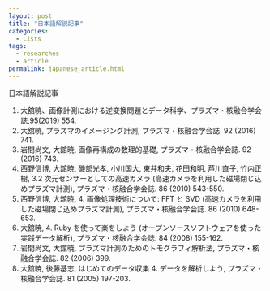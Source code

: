 ```yaml
---
layout: post
title: "日本語解説記事"
categories:
  - Lists
tags:
  - researches
  - article
permalink: japanese_article.html
---
```

日本語解説記事

1. 大舘暁、画像計測における逆変換問題とデータ科学、プラズマ・核融合学会誌,95(2019) 554.
1. 大舘暁, プラズマのイメージング計測, プラズマ・核融合学会誌. 92 (2016) 741.
1. 岩間尚文, 大舘暁, 画像再構成の数理的基礎, プラズマ・核融合学会誌. 92 (2016) 743.
1. 西野信博, 大舘暁, 磯部光孝, 小川国大, 東井和夫, 花田和明, 芦川直子, 竹内正樹, 3.2 次元センサーとしての高速カメラ (高速カメラを利用した磁場閉じ込めプラズマ計測), プラズマ・核融合学会誌. 86 (2010) 543-550.
1. 西野信博, 大舘暁, 4. 画像処理技術について: FFT と SVD (高速カメラを利用した磁場閉じ込めプラズマ計測), プラズマ・核融合学会誌. 86 (2010) 648-653.
1. 大舘暁, 4. Ruby を使って楽をしよう (オープンソースソフトウェアを使った実践データ解析), プラズマ・核融合学会誌. 84 (2008) 155-162.
1. 岩間尚文, 大舘暁, プラズマ計測のためのトモグラフィ解析法, プラズマ・核融合学会誌. 82 (2006) 399.
1. 大舘暁, 後藤基志, はじめてのデータ収集 4. データを解析しよう, プラズマ・核融合学会誌. 81 (2005) 197-203.
